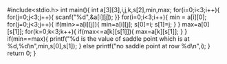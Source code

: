 #include<stdio.h>
int main(){
    int a[3][3],i,j,k,s[2],min,max;
    for(i=0;i<3;i++){
        for(j=0;j<3;j++){
            scanf("%d",&a[i][j]);
        }}
    for(i=0;i<3;i++){
        min = a[i][0];
     for(j=0;j<3;j++){
         if(min>=a[i][j]){
         min=a[i][j];
         s[0]=i;
         s[1]=j;
     } } 
      max=a[0][s[1]];
     for(k=0;k<3;k++){
      if(max<=a[k][s[1]]){
          max=a[k][s[1]];
      }
      }
      if(min==max){
          printf("%d is the value of saddle point which is at %d,%d\n",min,s[0],s[1]); }
      else
      printf("no saddle point at row %d\n",i);
    }
    return 0;
}
